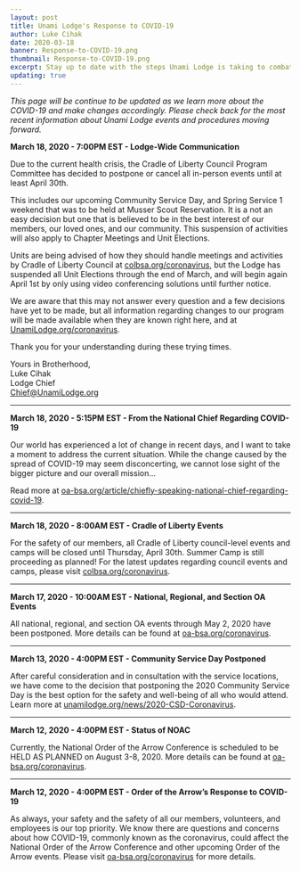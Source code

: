 ```yaml
---
layout: post
title: Unami Lodge's Response to COVID-19
author: Luke Cihak
date: 2020-03-18
banner: Response-to-COVID-19.png
thumbnail: Response-to-COVID-19.png
excerpt: Stay up to date with the steps Unami Lodge is taking to combat Coronavirus.
updating: true
---
```

<em>This page will be continue to be updated as we learn more about the COVID-19 and make changes accordingly. Please check back for the most recent information about Unami Lodge events and procedures moving forward.</em>

<strong>March 18, 2020 - 7:00PM EST - Lodge-Wide Communication</strong>

Due to the current health crisis, the Cradle of Liberty Council Program Committee has decided to postpone or cancel all in-person events until at least April 30th.

This includes our upcoming Community Service Day, and Spring Service 1 weekend that was to be held at Musser Scout Reservation. It is a not an easy decision but one that is believed to be in the best interest of our members, our loved ones, and our community. This suspension of activities will also apply to Chapter Meetings and Unit Elections.

Units are being advised of how they should handle meetings and activities by Cradle of Liberty Council at [colbsa.org/coronavirus](https://colbsa.org/coronavirus), but the Lodge has suspended all Unit Elections through the end of March, and will begin again April 1st by only using video conferencing solutions until further notice.

We are aware that this may not answer every question and a few decisions have yet to be made, but all information regarding changes to our program will be made available when they are known right here, and at [UnamiLodge.org/coronavirus](#).

Thank you for your understanding during these trying times.

Yours in Brotherhood,  
Luke Cihak  
Lodge Chief  
[Chief@UnamiLodge.org](/contact?recipient=chief)

<hr>

<strong>March 18, 2020 - 5:15PM EST - From the National Chief Regarding COVID-19</strong>

Our world has experienced a lot of change in recent days, and I want to take a moment to address the current situation. While the change caused by the spread of COVID-19 may seem disconcerting, we cannot lose sight of the bigger picture and our overall mission...

Read more at [oa-bsa.org/article/chiefly-speaking-national-chief-regarding-covid-19](https://oa-bsa.org/article/chiefly-speaking-national-chief-regarding-covid-19).

<hr>

<strong>March 18, 2020 - 8:00AM EST - Cradle of Liberty Events</strong>

For the safety of our members, all Cradle of Liberty council-level events and camps will be closed until Thursday, April 30th. Summer Camp is still proceeding as planned! For the latest updates regarding council events and camps, please visit [colbsa.org/coronavirus](colbsa.org/coronavirus).

<hr>

<strong>March 17, 2020 - 10:00AM EST - National, Regional, and Section OA Events</strong>

All national, regional, and section OA events through May 2, 2020 have been postponed. More details can be found at [oa-bsa.org/coronavirus](https://oa-bsa.org/coronavirus).

<hr>

<strong>March 13, 2020 - 4:00PM EST - Community Service Day Postponed</strong>

After careful consideration and in consultation with the service locations, we have come to the decision that postponing the 2020 Community Service Day is the best option for the safety and well-being of all who would attend.  Learn more at [unamilodge.org/news/2020-CSD-Coronavirus](https://dev.unamilodge.org/news/2020-CSD-Coronavirus).

<hr>

<strong>March 12, 2020 - 4:00PM EST - Status of NOAC</strong>

Currently, the National Order of the Arrow Conference is scheduled to be HELD AS PLANNED on August 3-8, 2020.  More details can be found at [oa-bsa.org/coronavirus](https://oa-bsa.org/coronavirus).

<hr>

<strong>March 12, 2020 - 4:00PM EST - Order of the Arrow’s Response to COVID-19</strong>

As always, your safety and the safety of all our members, volunteers, and employees is our top priority. We know there are questions and concerns about how COVID-19, commonly known as the coronavirus, could affect the National Order of the Arrow Conference and other upcoming Order of the Arrow events. Please visit [oa-bsa.org/coronavirus](https://oa-bsa.org/coronavirus) for more details.